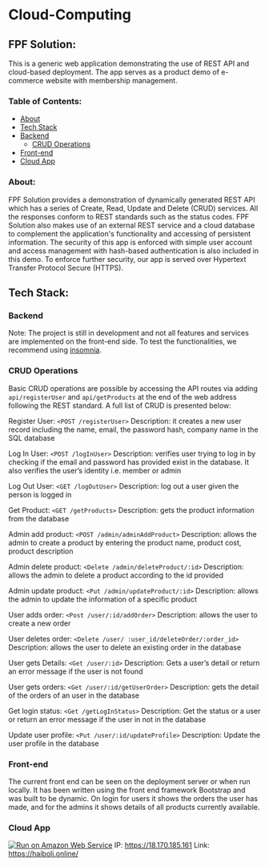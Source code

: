 # Cloud-Computing

## FPF Solution:
This is a generic web application demonstrating the use of REST API and cloud-based deployment. The app serves as a product demo of e-commerce website with membership management. 

### Table of Contents:
- [About](#about)
- [Tech Stack](#Tech-Stack)
- [Backend](#backend)
  - [CRUD Operations](#crud-operations)
- [Front-end](#Front-end)
- [Cloud App](#Cloud-app)

### About: 	
FPF Solution provides a demonstration of dynamically generated REST API which has a series of Create, Read, Update and Delete (CRUD) services. All the responses conform to REST standards such as the status codes. FPF Solution also makes use of an external REST service and a cloud database to complement the application's functionality and accessing of persistent information. The security of this app is enforced with simple user account and access management with hash-based authentication is also included in this demo. To enforce further security, our app is served over Hypertext Transfer Protocol Secure (HTTPS). 



## Tech Stack:
### Backend
Note: The project is still in development and not all features and services are implemented on the front-end side. To test the functionalities, we recommend using [insomnia](https://insomnia.rest/).
### CRUD Operations
Basic CRUD operations are possible by accessing the API routes via adding ``api/registerUser`` and ``api/getProducts`` at the end of the web address following the REST standard. A full list of CRUD is presented below:

Register User:  ``<POST /registerUser>`` Description: it creates a new user record including the name, email, the password hash, company name in the SQL database 

Log In User:  ``<POST /logInUser>`` Description: verifies user trying to log in by checking if the email and password has provided exist in the database. It also verifies the user’s identity i.e. member or admin


Log Out User:  ``<GET /logOutUser>`` Description: log out a user given the person is logged in 


Get Product:  ``<GET /getProducts>`` Description: gets the product information from the database

Admin add product:  ``<POST /admin/adminAddProduct>`` Description: allows the admin to create a product by entering the product name, product cost, product description

Admin delete product:  ``<Delete /admin/deleteProduct/:id>`` Description: allows the admin to delete a product according to the id provided

Admin update product:  ``<Put /admin/updateProduct/:id>`` 
Description: allows the admin to update the information of a specific product

User adds order:  ``<Post /user/:id/addOrder>`` Description: allows the user to create a new order

User deletes order:  ``<Delete /user/ :user_id/deleteOrder/:order_id>`` Description: allows the user to delete an existing order in the database

User gets Details:  ``<Get /user/:id>`` Description: Gets a user’s detail or return an error message if the user is not found

User gets orders:  ``<Get /user/:id/getUserOrder>`` Description: gets the detail of the orders of an user in the database

Get login status:  ``<Get /getLogInStatus>`` Description: Get the status or a user or return an error message if the user in not in the database 

Update user profile: ``<Put /user/:id/updateProfile>`` Description: Update the user profile in the database


### Front-end
The current front end can be seen on the deployment server or when run locally. 
It has been written using the front end framework Bootstrap and was built to be dynamic.
On login for users it shows the orders the user has made, and for the admins it shows details of all products currently available.

### Cloud App

[![Run on Amazon Web Service](https://a0.awsstatic.com/libra-css/images/logos/aws_smile-header-desktop-en-white_59x35@2x.png)](https://18.170.185.161)
IP: https://18.170.185.161
Link: https://haiboli.online/
